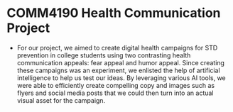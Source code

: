 # COMM4190 Health Communication Project

* For our project, we aimed to create digital health campaigns for STD prevention in college students using two contrasting health communication appeals: fear appeal and humor appeal. Since creating these campaigns was an experiment, we enlisted the help of artificial intelligence to help us test our ideas. By leveraging various AI tools, we were able to efficiently create compelling copy and images such as flyers and social media posts that we could then turn into an actual visual asset for the campaign.